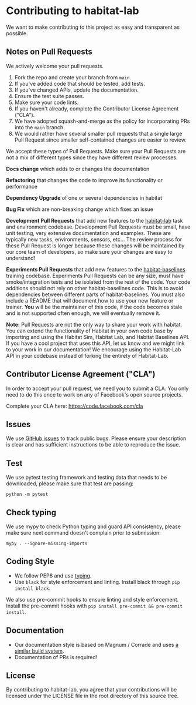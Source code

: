 # Contributing to habitat-lab
We want to make contributing to this project as easy and transparent as
possible.



## Notes on Pull Requests
We actively welcome your pull requests.

1. Fork the repo and create your branch from `main`.
2. If you've added code that should be tested, add tests.
3. If you've changed APIs, update the documentation.
4. Ensure the test suite passes.
5. Make sure your code lints.
6. If you haven't already, complete the Contributor License Agreement ("CLA").
7. We have adopted squash-and-merge as the policy for incorporating PRs into the `main` branch.
8. We would rather have several smaller pull requests that a single large Pull Request since smaller self-contained changes are easier to review.

We accept these types of Pull Requests. Make sure your Pull Requests are not a mix of different types since they have different review processes.

**Docs change** which adds to or changes the documentation

**Refactoring** that changes  the code to improve its functionality or performance

**Dependency Upgrade** of one or several dependencies in habitat

**Bug Fix** which are non-breaking change which fixes an issue

**Development Pull Requests** that add new features to the [habitat-lab](/habitat-lab) task and environment codebase. Development Pull Requests must be small, have unit testing, very extensive documentation and examples. These are typically new tasks, environments, sensors, etc... The review process for these Pull Request is longer because these changes will be maintained by our core team of developers, so make sure your changes are easy to understand!

**Experiments Pull Requests** that add new features to the [habitat-baselines](/habitat-baselines/) training codebase. Experiments Pull Requests can be any size, must have smoke/integration tests and be isolated from the rest of the code. Your code additions should not rely on other habitat-baselines code. This is to avoid dependencies between different parts of habitat-baselines. You must also include a README that will document how to use your new feature or trainer. **You** will be the maintainer of this code, if the code becomes stale and is not supported often enough, we will eventually remove it.

__Note:__ Pull Requests are not the only way to share your work with habitat. You can extend the functionality of Habitat in your own code base by importing and using the Habitat Sim, Habitat Lab, and Habitat Baselines API. If you have a cool project that uses this API, let us know and we might link to your work in our documentation! We encourage using the Habitat-Lab API in your codebase instead of forking the entirety of Habitat-Lab.


## Contributor License Agreement ("CLA")
In order to accept your pull request, we need you to submit a CLA. You only need
to do this once to work on any of Facebook's open source projects.

Complete your CLA here: <https://code.facebook.com/cla>

## Issues
We use [GitHub issues](../../issues) to track public bugs. Please ensure your description is
clear and has sufficient instructions to be able to reproduce the issue.

## Test
We use pytest testing framework and testing data that needs to be downloaded, please make sure that test are passing:
```
python -m pytest
```

## Check typing
We use mypy to check Python typing and guard API consistency, please make sure next command doesn't complain prior to submission:
```
mypy . --ignore-missing-imports
```

## Coding Style
  - We follow PEP8 and use [typing](https://docs.python.org/3/library/typing.html).
  - Use `black` for style enforcement and linting. Install black through `pip install black`.

  We also use pre-commit hooks to ensure linting and style enforcement. Install the pre-commit hooks with `pip install pre-commit && pre-commit install`.

## Documentation
- Our documentation style is based on Magnum / Corrade and uses [a similar build system](https://mcss.mosra.cz/documentation/doxygen/).
- Documentation of PRs is required!

## License
By contributing to habitat-lab, you agree that your contributions will be licensed
under the LICENSE file in the root directory of this source tree.
